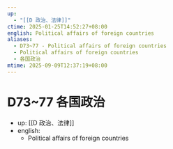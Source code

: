 ```yaml
---
up:
  - "[[D 政治、法律]]"
ctime: 2025-01-25T14:52:27+08:00
english: Political affairs of foreign countries
aliases:
  - D73~77 - Political affairs of foreign countries
  - Political affairs of foreign countries
  - 各国政治
mtime: 2025-09-09T12:37:19+08:00
---
```


# D73~77 各国政治

- up: [[D 政治、法律]]
- english:
	- Political affairs of foreign countries
